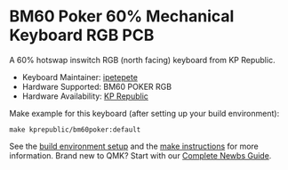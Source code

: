 # BM60 Poker 60% Mechanical Keyboard RGB PCB

A 60% hotswap inswitch RGB (north facing) keyboard from KP Republic. 

* Keyboard Maintainer: [ipetepete](https://github.com/ipetepete)
* Hardware Supported: BM60 POKER RGB
* Hardware Availability: [KP Republic](https://kprepublic.com/products/bm60-rgb-poker-60-gh60-hot-swap-custom-mechanical-keyboard-pcb-program-qmk-underglow-type-c)

Make example for this keyboard (after setting up your build environment):

    make kprepublic/bm60poker:default

See the [build environment setup](https://docs.qmk.fm/#/getting_started_build_tools) and the [make instructions](https://docs.qmk.fm/#/getting_started_make_guide) for more information. Brand new to QMK? Start with our [Complete Newbs Guide](https://docs.qmk.fm/#/newbs).
